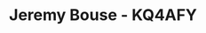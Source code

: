 ---
title: Jeremy Bouse - KQ4AFY
description: Treasurer
# email_hash: 7ed137bc74aa906a562434ca1f8ea515
images:
- headshot.png
socials:
  github: jbouse
  email: kq4afy@osceolacountyares.org
  website: https://kq4afy.radio
  bluesky: kq4afy.radio
---